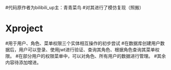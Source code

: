 #代码原作者为bilibili_up主：青青菜鸟
#对其进行了模仿复现（照搬）
# Xproject
#用于用户、角色、菜单权限三个实体相互操作的初步尝试
#在数据库创建用户数据后，用户可以登录、使用jwt进行验证、查询其角色、根据角色查询其菜单权限。
#在部分用户的权限菜单中，可以对角色、所有用户的数据进行管理。
#其余内容待添加增进。
